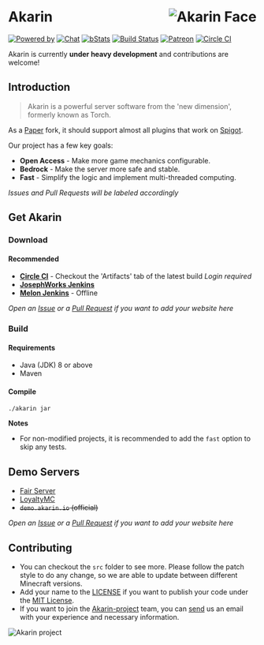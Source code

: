 # <img src="https://i.loli.net/2018/05/17/5afd869c443ef.png" alt="Akarin Face" align="right">Akarin

[![Powered by](https://img.shields.io/badge/Powered_by-Akarin_project-ee6aa7.svg?style=flat)](https://akarin.app/)
[![Chat](https://img.shields.io/badge/chat-on%20discord-7289da.svg)](https://discord.gg/fw2pJAj)
[![bStats](https://img.shields.io/badge/bStats-Torch-0099ff.svg?style=flat)](https://bstats.org/plugin/bukkit/Torch)
[![Build Status](http://josephworks.ddns.net:8080/job/Akarin-project/job/Akarin/badge/icon)](http://josephworks.ddns.net:8080/job/Akarin-project/job/Akarin/)
[![Patreon](https://img.shields.io/badge/Patreon-Donate-yellow.svg?style=flat)](https://www.patreon.com/akarinproject)
[![Circle CI](https://circleci.com/gh/Akarin-project/Akarin/tree/master.svg?style=svg)](https://circleci.com/gh/Akarin-project/Akarin)

Akarin is currently **under heavy development** and contributions are welcome!

Introduction
---

> Akarin is a powerful server software from the 'new dimension', formerly known as Torch.

As a [Paper](https://github.com/PaperMC/Paper) fork, it should support almost all plugins that work on [Spigot](https://hub.spigotmc.org/stash/projects/SPIGOT/repos/spigot/browse).

Our project has a few key goals:

* **Open Access** - Make more game mechanics configurable.
* **Bedrock** - Make the server more safe and stable.
* **Fast** - Simplify the logic and implement multi-threaded computing.

*Issues and Pull Requests will be labeled accordingly*

Get Akarin
---

### Download

#### Recommended

+ [**Circle CI**](https://circleci.com/gh/Akarin-project/Akarin/tree/ver/master) - Checkout the 'Artifacts' tab of the latest build *Login required*
+ [**JosephWorks Jenkins**](http://localhost:8080/job/Akarin-project/job/Akarin/)
+ [**Melon Jenkins**](https://ci.melon.cat/job/Akarin/) - Offline

*Open an [Issue](https://github.com/Akarin-project/Akarin/issues) or a [Pull Request](https://github.com/Akarin-project/Akarin/pulls) if you want to add your website here*

### Build

#### Requirements

* Java (JDK) 8 or above
* Maven

#### Compile

```sh
./akarin jar
```

**Notes**

* For non-modified projects, it is recommended to add the `fast` option to skip any tests.

Demo Servers
---

* [Fair Server](https://fairserver.ru)
* [LoyaltyMC](https://www.loyaltymc.net/)
* ~~`demo.akarin.io` (official)~~

*Open an [Issue](https://github.com/Akarin-project/Akarin/issues) or a [Pull Request](https://github.com/Akarin-project/Akarin/pulls) if you want to add your website here*

Contributing
---

* You can checkout the `src` folder to see more. Please follow the patch style to do any change, so we are able to update between different Minecraft versions.
* Add your name to the [LICENSE](https://github.com/Akarin-project/Akarin/blob/master/LICENSE.md) if you want to publish your code under the [MIT License](https://github.com/Akarin-project/Akarin/blob/master/licenses/MIT.md).
* If you want to join the [Akarin-project](https://github.com/Akarin-project) team, you can [send](mailto://kira@kira.moe) us an email with your experience and necessary information.

![Akarin project](https://i.loli.net/2018/05/13/5af7fbbfbcddf.png)

